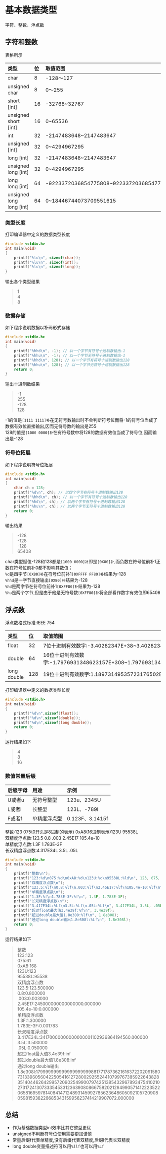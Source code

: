 # 基本数据类型

字符、整数、浮点数

## 字符和整数

表格所示

| 类型 | 位 | 取值范围 |
| :--- | :--- | :--- |
| char | 8 | -128～127 |
| unsigned char | 8 | 0～255 |
| short \[int\] | 16 | -32768~32767 |
| unsigned short \[int\] | 16 | 0~65536 |
| int | 32 | -2147483648~2147483647 |
| unsigned \[int\] | 32 | 0~4294967295 |
| long \[int\] | 32 | -2147483648~2147483647 |
| unsigned long \[int\] | 32 | 0~4294967295 |
| long long \[int\] | 64 | -9223372036854775808~9223372036854775807 |
| unsigned long long \[int\] | 64 | 0~18446744073709551615 |

### 类型长度

打印编译器中定义的数据类型长度

```cpp
#include <stdio.h>
int main(void)
{
    printf("%lu\n", sizeof(char));
    printf("%lu\n", sizeof(int));
    printf("%lu\n", sizeof(long));
}
```

输出各个类型结果

> 1  
> 4  
> 8

### 数据存储

如下程序说明数据以补码形式存储

```cpp
#include <stdio.h>
int main(void)
{
    printf("%hhd\n", -1); // 以一个字节有符号十进制数输出-1
    printf("%hhu\n", -1); // 以一个字节无符号十进制数输出-1
    printf("%hhd\n", 128); // 以一个字节有符号十进制数输出128
    printf("%hhu\n", 128); // 以一个字节无符号十进制数输出128
    return 0;
}
```

输出十进制数结果

> -1  
> 255  
> -128  
> 128

-1的值是`[1111 1111]补`在无符号数输出时不会判断符号位而将-1的符号位当成了数据有效位直接输出,因而无符号数的输出是255  
128的值是`[1000 0000]补`在有符号数中将128的数据有效位当成了符号位,因而输出是-128

### 符号位拓展

如下程序说明符号位拓展

```cpp
#include <stdio.h>
int main(void)
{
    char ch = 128;
    printf("%d\n", ch); // 以四个字节有符号十进制数输出128
    printf("%hhd\n", ch); // 以一个字节有符号十进制数输出128
    printf("%hd\n", ch); // 以两个字节有符号十进制数输出128
    printf("%hu\n", ch); // 以两个字节无符号十进制数输出128
    return 0;
}
```

输出结果

> -128  
> -128  
> -128  
> 65408

char类型赋值-128和128都是`[1000 0000]补`即是`[0X80]补`,而负数在符号位前补1正数在符号位前补0都不影响其数值；  
`%d`是四字节`[0X80]补`在符号位前补1`[0XFFFF FF80]补`结果为-128  
`%hhd`是一字节直接输出`[0X80]补`结果为-128  
`%hd`是两字节在符号位前补1`[0XFF80]补`结果为-128  
`%hu`是两个字节,但是由于他是无符号数`[0XFF80]补`将全部看作数字有效位即65408

## 浮点数

浮点数格式标准:IEEE 754

| 类型 | 位 | 取值范围 |
| :--- | :--- | :--- |
| float | 32 | 7位十进制有效数字:-3.40282347E+38~3.40282347E+38 |
| double | 64 | 16位十进制有效数字:-1.7976931348623157E+308~1.7976931348623157E+308 |
| long double | 128 | 19位十进制有效数字:1.18973149535723176502E+4932 |

打印编译器中定义的数据类型长度

```cpp
#include <stdio.h>
int main(void)
{
    printf("%d\n",sizeof(float));
    printf("%d\n",sizeof(double));
    printf("%d\n",sizeof(long double));
    return 0;
}
```

运行结果如下

> 4  
> 8  
> 16

### 数值常量后缀

| 后缀字母 | 用途 | 示例 |
| :--- | :--- | :--- |
| U或者u | 无符号整型 | 123u、2345U |
| L或者l | 长整型 | 123L、-789l |
| F或者f | 单精度浮点型 | 0.123F、3.1415f |

整数:123 075\(0开头是8进制的表示\) 0xA8\(16进制表示\)123U 95538L  
双精度浮点数:123.5 0.8 .003 2.45E17 105.4e-10  
单精度浮点数:1.3F 1.783E-3F  
长双精度浮点数:4.317E34L 3.5L .05L

```cpp
#include <stdio.h>
int main(void)
{
    printf("整数\n");
    printf("123:%d\n075:%d\n0xA8:%d\n123U:%d\n95538L:%ld\n", 123, 075, 0xA8, 123U, 95538L);
    printf("双精度浮点数\n");
    printf("123.5:%lf\n0.8:%lf\n.003:%lf\n2.45E17:%lf\n105.4e-10:%lf\n", 123.5, 0.8, .003, 2.45E17, 105.4e-10);
    printf("单精度浮点数\n");
    printf("1.3F:%f\n1.783E-3F:%f\n", 1.3F, 1.783E-3F);
    printf("长双精度浮点数\n");
    printf("3.417E34L:%Lf\n3.5L:%Lf\n.05L:%Lf\n", 3.417E34L, 3.5L, .05L);
    printf("超过float最大值3.4e39f:%f\n", 3.4e39f);
    printf("超过double最大值1.8e308:%lf\n", 1.8e308);
    printf("通过long double输出1.8e308l:%Lf\n", 1.8e308l);
    return 0;
}
```

运行结果如下

> 整数  
> 123:123  
> 075:61  
> 0xA8:168  
> 123U:123  
> 95538L:95538  
> 双精度浮点数  
> 123.5:123.500000  
> 0.8:0.800000  
> .003:0.003000  
> 2.45E17:245000000000000000.000000  
> 105.4e-10:0.000000  
> 单精度浮点数  
> 1.3F:1.300000  
> 1.783E-3F:0.001783  
> 长双精度浮点数  
> 3.417E34L:34170000000000000001102936864194560.000000  
> 3.5L:3.500000  
> .05L:0.050000  
> 超过float最大值3.4e39f:inf  
> 超过double最大值1.8e308:inf  
> 通过long double输出1.8e308l:179999999999999999999881771787362161637220209158073133960560422505416127280029255244107997673859226438283514044626429957209025499007974251385432967893475410210273172413073335453312363908086675820212949905714122235220658169597814084147124893145992785623648605092105720908059815938226685343159956237414219907072.000000

## 总结

* 作为基础数据类型int效率比其它整型更优
* unsigned不判断符号位使用需要更加谨慎
* 常量后缀f代表单精度,没有后缀代表双精度,后缀l代表长双精度
* long double变量描述符可以用`%llf`也可以用`%Lf`

